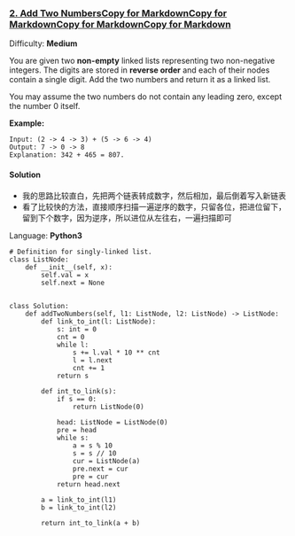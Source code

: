 ### [2\. Add Two NumbersCopy for MarkdownCopy for MarkdownCopy for MarkdownCopy for Markdown](https://leetcode.com/problems/add-two-numbers/)

Difficulty: **Medium**


You are given two **non-empty** linked lists representing two non-negative integers. The digits are stored in **reverse order** and each of their nodes contain a single digit. Add the two numbers and return it as a linked list.

You may assume the two numbers do not contain any leading zero, except the number 0 itself.

**Example:**

```
Input: (2 -> 4 -> 3) + (5 -> 6 -> 4)
Output: 7 -> 0 -> 8
Explanation: 342 + 465 = 807.
```


#### Solution
- 我的思路比较直白，先把两个链表转成数字，然后相加，最后倒着写入新链表
- 看了比较快的方法，直接顺序扫描一遍逆序的数字，只留各位，把进位留下，留到下个数字，因为逆序，所以进位从左往右，一遍扫描即可


Language: **Python3**

```python3
# Definition for singly-linked list.
class ListNode:
    def __init__(self, x):
        self.val = x
        self.next = None
​
​
class Solution:
    def addTwoNumbers(self, l1: ListNode, l2: ListNode) -> ListNode:
        def link_to_int(l: ListNode):
            s: int = 0
            cnt = 0
            while l:
                s += l.val * 10 ** cnt
                l = l.next
                cnt += 1
            return s
​
        def int_to_link(s):
            if s == 0:
                return ListNode(0)
​
            head: ListNode = ListNode(0)
            pre = head
            while s:
                a = s % 10
                s = s // 10
                cur = ListNode(a)
                pre.next = cur
                pre = cur
            return head.next
​
        a = link_to_int(l1)
        b = link_to_int(l2)
​
        return int_to_link(a + b)
​
```